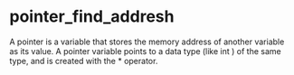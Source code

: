 # pointer_find_addresh
A pointer is a variable that stores the memory address of another variable as its value. A pointer variable points to a data type (like int ) of the same type, and is created with the * operator.
